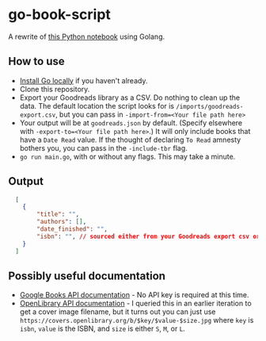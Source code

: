 # go-book-script

A rewrite of [this Python notebook](https://github.com/yeargin/book-search) using Golang.

## How to use

- [Install Go locally](https://go.dev/doc/install) if you haven't already.
- Clone this repository.
- Export your Goodreads library as a CSV.  Do nothing to clean up the data.  The default location the script looks for is `/imports/goodreads-export.csv`, but you can pass in `-import-from=<Your file path here>`
- Your output will be at `goodreads.json` by default.  (Specify elsewhere with `-export-to=<Your file path here>`.) It will only include books that have a `Date Read` value.  If the thought of declaring `To Read` amnesty bothers you, you can pass in the `-include-tbr` flag.
- `go run main.go`, with or without any flags.  This may take a minute.

## Output 

```json
  [
    {
        "title": "",
        "authors": [],
        "date_finished": "",
        "isbn": "", // sourced either from your Goodreads export csv or from the Google Books API
    }
  ]
```

## Possibly useful documentation

- [Google Books API documentation](https://developers.google.com/books/) - No API key is required at this time.
- [OpenLibrary API documentation](https://openlibrary.org/developers/api) - I queried this in an earlier iteration to get a cover image filename, but it turns out you can just use `https://covers.openlibrary.org/b/$key/$value-$size.jpg` where `key` is `isbn`, `value` is the ISBN, and `size` is either `S`, `M`, or `L`.
